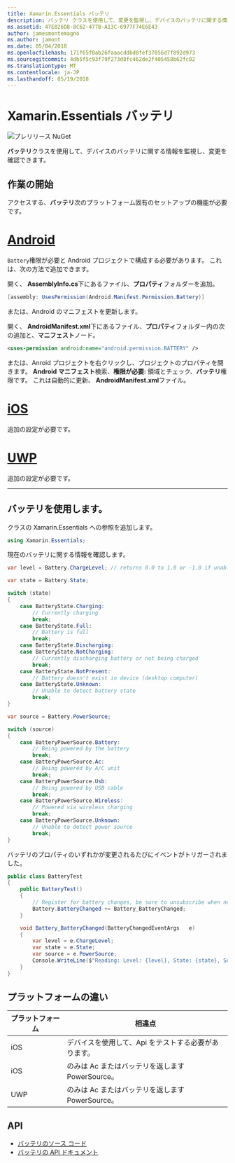 ```yaml
---
title: Xamarin.Essentials バッテリ
description: バッテリ クラスを使用して、変更を監視し、デバイスのバッテリに関する情報を確認できます。
ms.assetid: 47EB26D8-8C62-477B-A13C-6977F74E6E43
author: jamesmontemagno
ms.author: jamont
ms.date: 05/04/2018
ms.openlocfilehash: 171f65f0ab26faaacddbd8fef37056d7f892d973
ms.sourcegitcommit: 4db5f5c93f79f273d8fc462de2f405458b62fc02
ms.translationtype: MT
ms.contentlocale: ja-JP
ms.lasthandoff: 05/19/2018
---
```

# <a name="xamarinessentials-battery"></a>Xamarin.Essentials バッテリ

![プレリリース NuGet](~/media/shared/pre-release.png)

**バッテリ**クラスを使用して、デバイスのバッテリに関する情報を監視し、変更を確認できます。

## <a name="getting-started"></a>作業の開始

アクセスする、**バッテリ**次のプラットフォーム固有のセットアップの機能が必要です。

# <a name="androidtabandroid"></a>[Android](#tab/android)

`Battery`権限が必要と Android プロジェクトで構成する必要があります。 これは、次の方法で追加できます。

開く、 **AssemblyInfo.cs**下にあるファイル、**プロパティ**フォルダーを追加。

```csharp
[assembly: UsesPermission(Android.Manifest.Permission.Battery)]
```

または、Android のマニフェストを更新します。

開く、 **AndroidManifest.xml**下にあるファイル、**プロパティ**フォルダー内の次の追加と、**マニフェスト**ノード。

```xml
<uses-permission android:name="android.permission.BATTERY" />
```

または、Anroid プロジェクトを右クリックし、プロジェクトのプロパティを開きます。 **Android マニフェスト**検索、**権限が必要:** 領域とチェック、**バッテリ**権限です。 これは自動的に更新、 **AndroidManifest.xml**ファイル。

# <a name="iostabios"></a>[iOS](#tab/ios)

追加の設定が必要です。

# <a name="uwptabuwp"></a>[UWP](#tab/uwp)

追加の設定が必要です。

-----

## <a name="using-battery"></a>バッテリを使用します。

クラスの Xamarin.Essentials への参照を追加します。

```csharp
using Xamarin.Essentials;
```

現在のバッテリに関する情報を確認します。

```csharp
var level = Battery.ChargeLevel; // returns 0.0 to 1.0 or -1.0 if unable to determine.

var state = Battery.State;

switch (state)
{
    case BatteryState.Charging:
        // Currently charging
        break;
    case BatteryState.Full:
        // Battery is full
        break;
    case BatteryState.Discharging:
    case BatteryState.NotCharging:
        // Currently discharging battery or not being charged
        break;
    case BatteryState.NotPresent:
        // Battery doesn't exist in device (desktop computer)
    case BatteryState.Unknown:
        // Unable to detect battery state
        break;
}

var source = Battery.PowerSource;

switch (source)
{
    case BatteryPowerSource.Battery:
        // Being powered by the battery
        break;
    case BatteryPowerSource.Ac:
        // Being powered by A/C unit
        break;
    case BatteryPowerSource.Usb:
        // Being powered by USB cable
        break;
    case BatteryPowerSource.Wireless:
        // Powered via wireless charging
        break;
    case BatteryPowerSource.Unknown:
        // Unable to detect power source
        break;
}
```

バッテリのプロパティのいずれかが変更されるたびにイベントがトリガーされました。

```csharp
public class BatteryTest
{
    public BatteryTest()
    {
        // Register for battery changes, be sure to unsubscribe when needed
        Battery.BatteryChanged += Battery_BatteryChanged;
    }

    void Battery_BatteryChanged(BatteryChangedEventArgs   e)
    {
        var level = e.ChargeLevel;
        var state = e.State;
        var source = e.PowerSource;
        Console.WriteLine($"Reading: Level: {level}, State: {state}, Source: {source}");
    }
}
```

## <a name="platform-differences"></a>プラットフォームの違い

| プラットフォーム | 相違点 |
| --- | --- |
| iOS | デバイスを使用して、Api をテストする必要があります。 |
| iOS | のみは Ac またはバッテリを返します PowerSource。 |
| UWP | のみは Ac またはバッテリを返します PowerSource。 |

## <a name="api"></a>API

- [バッテリのソース コード](https://github.com/xamarin/Essentials/tree/master/Xamarin.Essentials/Battery)
- [バッテリの API ドキュメント](xref:Xamarin.Essentials.Battery)
